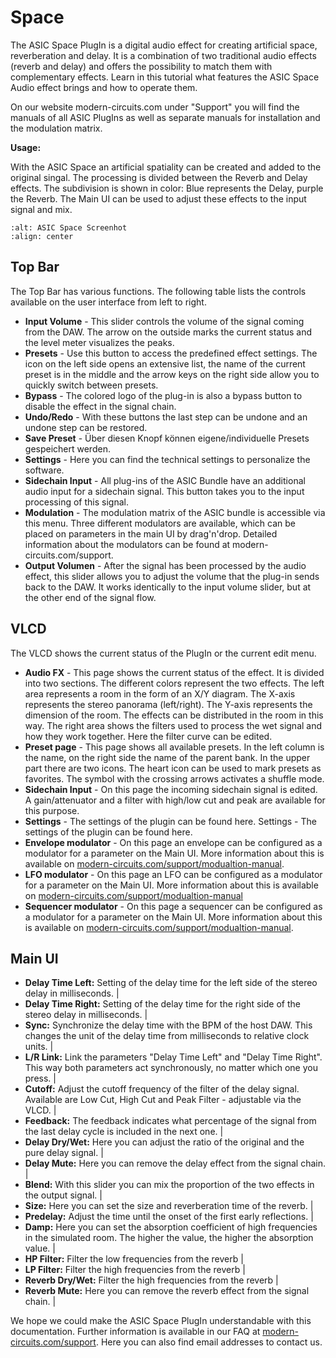 # Space

The ASIC Space PlugIn is a digital audio effect for creating artificial space, reverberation and delay. It is a combination of two traditional audio effects (reverb and delay) and offers the possibility to match them with complementary effects. Learn in this tutorial what features the ASIC Space Audio effect brings and how to operate them.

On our website modern-circuits.com under "Support" you will find the manuals of all ASIC PlugIns as well as separate manuals for installation and the modulation matrix.

**Usage:**

With the ASIC Space an artificial spatiality can be created and added to the original singal. The processing is divided between the Reverb and Delay effects. The subdivision is shown in color: Blue represents the Delay, purple the Reverb. The Main UI can be used to adjust these effects to the input signal and mix.

```{image} https://modern-circuits.com/static/media/asic_space_screenshot_small.5fe1d80d17742b965fd5.png
:alt: ASIC Space Screenhot
:align: center
```

## Top Bar

The Top Bar has various functions. The following table lists the controls available on the user interface from left to right.

- **Input Volume** - This slider controls the volume of the signal coming from the DAW. The arrow on the outside marks the current status and the level meter visualizes the peaks.
- **Presets** - Use this button to access the predefined effect settings. The icon on the left side opens an extensive list, the name of the current preset is in the middle and the arrow keys on the right side allow you to quickly switch between presets.
- **Bypass** - The colored logo of the plug-in is also a bypass button to disable the effect in the signal chain.
- **Undo/Redo** - With these buttons the last step can be undone and an undone step can be restored.
- **Save Preset** - Über diesen Knopf können eigene/individuelle Presets gespeichert werden.
- **Settings** - Here you can find the technical settings to personalize the software.
- **Sidechain Input** - All plug-ins of the ASIC Bundle have an additional audio input for a sidechain signal. This button takes you to the input processing of this signal.
- **Modulation** - The modulation matrix of the ASIC bundle is accessible via this menu. Three different modulators are available, which can be placed on parameters in the main UI by drag'n'drop. Detailed information about the modulators can be found at modern-circuits.com/support.
- **Output Volumen** - After the signal has been processed by the audio effect, this slider allows you to adjust the volume that the plug-in sends back to the DAW. It works identically to the input volume slider, but at the other end of the signal flow.

## VLCD

The VLCD shows the current status of the PlugIn or the current edit menu.

- **Audio FX** - This page shows the current status of the effect. It is divided into two sections. The different colors represent the two effects. The left area represents a room in the form of an X/Y diagram. The X-axis represents the stereo panorama (left/right). The Y-axis represents the dimension of the room. The effects can be distributed in the room in this way. The right area shows the filters used to process the wet signal and how they work together. Here the filter curve can be edited.
- **Preset page** - This page shows all available presets. In the left column is the name, on the right side the name of the parent bank. In the upper part there are two icons. The heart icon can be used to mark presets as favorites. The symbol with the crossing arrows activates a shuffle mode.
- **Sidechain Input** - On this page the incoming sidechain signal is edited. A gain/attenuator and a filter with high/low cut and peak are available for this purpose.
- **Settings** - The settings of the plugin can be found here. Settings - The settings of the plugin can be found here.
- **Envelope modulator** - On this page an envelope can be configured as a modulator for a parameter on the Main UI. More information about this is available on [modern-circuits.com/support/modualtion-manual](https://modern-circuits.com/support/modualtion-manual).
- **LFO modulator** - On this page an LFO can be configured as a modulator for a parameter on the Main UI. More information about this is available on [modern-circuits.com/support/modualtion-manual](https://modern-circuits.com/support/modualtion-manual)
- **Sequencer modulator** - On this page a sequencer can be configured as a modulator for a parameter on the Main UI. More information about this is available on [modern-circuits.com/support/modualtion-manual](https://modern-circuits.com/support/modualtion-manual).

## Main UI

- **Delay Time Left:** Setting of the delay time for the left side of the stereo delay in milliseconds. |
- **Delay Time Right:** Setting of the delay time for the right side of the stereo delay in milliseconds. |
- **Sync:** Synchronize the delay time with the BPM of the host DAW. This changes the unit of the delay time from milliseconds to relative clock units. |
- **L/R Link:** Link the parameters "Delay Time Left" and "Delay Time Right". This way both parameters act synchronously, no matter which one you press. |
- **Cutoff:** Adjust the cutoff frequency of the filter of the delay signal. Available are Low Cut, High Cut and Peak Filter - adjustable via the VLCD. |
- **Feedback:** The feedback indicates what percentage of the signal from the last delay cycle is included in the next one. |
- **Delay Dry/Wet:** Here you can adjust the ratio of the original and the pure delay signal. |
- **Delay Mute:** Here you can remove the delay effect from the signal chain. |
- **Blend:** With this slider you can mix the proportion of the two effects in the output signal. |
- **Size:** Here you can set the size and reverberation time of the reverb. |
- **Predelay:** Adjust the time until the onset of the first early reflections. |
- **Damp:** Here you can set the absorption coefficient of high frequencies in the simulated room. The higher the value, the higher the absorption value. |
- **HP Filter:** Filter the low frequencies from the reverb |
- **LP Filter:** Filter the high frequencies from the reverb |
- **Reverb Dry/Wet:** Filter the high frequencies from the reverb |
- **Reverb Mute:** Here you can remove the reverb effect from the signal chain. |

We hope we could make the ASIC Space PlugIn understandable with this documentation. Further information is available in our FAQ at [modern-circuits.com/support](https://modern-circuits.com/support). Here you can also find email addresses to contact us.
